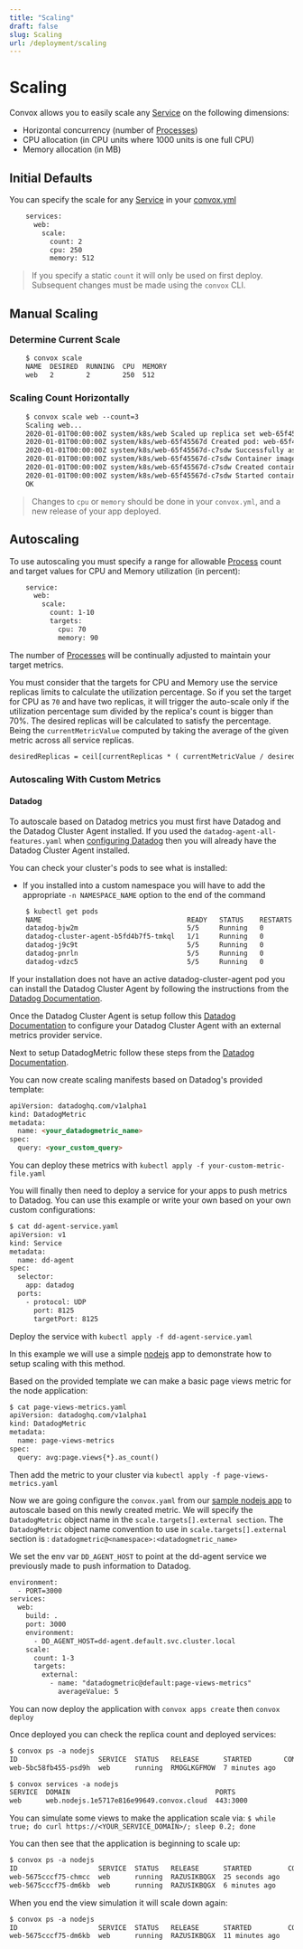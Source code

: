 ```yaml
---
title: "Scaling"
draft: false
slug: Scaling
url: /deployment/scaling
---
```

# Scaling

Convox allows you to easily scale any [Service](/reference/primitives/app/service) on the following dimensions:

- Horizontal concurrency (number of [Processes](/reference/primitives/app/process))
- CPU allocation (in CPU units where 1000 units is one full CPU)
- Memory allocation (in MB)

## Initial Defaults

You can specify the scale for any [Service](/reference/primitives/app/service) in your [convox.yml](/configuration/convox-yml)
```html
    services:
      web:
        scale:
          count: 2
          cpu: 250
          memory: 512
```
> If you specify a static `count` it will only be used on first deploy. Subsequent changes must be made using the `convox` CLI.

## Manual Scaling

### Determine Current Scale
```html
    $ convox scale
    NAME  DESIRED  RUNNING  CPU  MEMORY
    web   2        2        250  512
```
### Scaling Count Horizontally
```html
    $ convox scale web --count=3
    Scaling web...
    2020-01-01T00:00:00Z system/k8s/web Scaled up replica set web-65f45567d to 2
    2020-01-01T00:00:00Z system/k8s/web-65f45567d Created pod: web-65f45567d-c7sdw
    2020-01-01T00:00:00Z system/k8s/web-65f45567d-c7sdw Successfully assigned dev-convox/web-65f45567d-c7sdw to node
    2020-01-01T00:00:00Z system/k8s/web-65f45567d-c7sdw Container image "registry.dev.convox/convox:web.BABCDEFGHI" already present on machine
    2020-01-01T00:00:00Z system/k8s/web-65f45567d-c7sdw Created container main
    2020-01-01T00:00:00Z system/k8s/web-65f45567d-c7sdw Started container main
    OK
```
> Changes to `cpu` or `memory` should be done in your `convox.yml`, and a new release of your app deployed.

## Autoscaling

To use autoscaling you must specify a range for allowable [Process](/reference/primitives/app/process) count and
target values for CPU and Memory utilization (in percent):
```html
    service:
      web:
        scale:
          count: 1-10
          targets:
            cpu: 70
            memory: 90
```
The number of [Processes](/reference/primitives/app/process) will be continually adjusted to maintain your target metrics.

You must consider that the targets for CPU and Memory use the service replicas limits to calculate the utilization percentage. So if you set the target for CPU as `70` and have two replicas, it will trigger the auto-scale only if the utilization percentage sum divided by the replica's count is bigger than 70%. The desired replicas will be calculated to satisfy the percentage. Being the `currentMetricValue` computed by taking the average of the given metric across all service replicas.

```html
desiredReplicas = ceil[currentReplicas * ( currentMetricValue / desiredMetricValue )]
```

### Autoscaling With Custom Metrics

#### Datadog

To autoscale based on Datadog metrics you must first have Datadog and the Datadog Cluster Agent installed. If you used the `datadog-agent-all-features.yaml` when [configuring Datadog](/integrations/monitoring/datadog/) then you will already have the Datadog Cluster Agent installed.

You can check your cluster's pods to see what is installed:
* If you installed into a custom namespace you will have to add the appropriate `-n NAMESPACE_NAME` option to the end of the command
```html 
    $ kubectl get pods                                                          
    NAME                                    READY   STATUS    RESTARTS   AGE 
    datadog-bjw2m                           5/5     Running   0          16m 
    datadog-cluster-agent-b5fd4b7f5-tmkql   1/1     Running   0          16m 
    datadog-j9c9t                           5/5     Running   0          15m 
    datadog-pnrln                           5/5     Running   0          16m 
    datadog-vdzc5                           5/5     Running   0          16m 
``` 

If your installation does not have an active datadog-cluster-agent pod you can install the Datadog Cluster Agent by following the instructions from the [Datadog Documentation](https://docs.datadoghq.com/containers/cluster_agent/setup/?tab=daemonset). 


Once the Datadog Cluster Agent is setup follow this [Datadog Documentation](https://docs.datadoghq.com/containers/guide/cluster_agent_autoscaling_metrics/?tab=daemonset#register-the-external-metrics-provider-service) to configure your Datadog Cluster Agent with an external metrics provider service.


Next to setup DatadogMetric follow these steps from the [Datadog Documentation](https://docs.datadoghq.com/containers/guide/cluster_agent_autoscaling_metrics/?tab=daemonset#datadog-cluster-agent).

You can now create scaling manifests based on Datadog's provided template:
```html 
apiVersion: datadoghq.com/v1alpha1
kind: DatadogMetric
metadata:
  name: <your_datadogmetric_name>
spec:
  query: <your_custom_query>
``` 
You can deploy these metrics with `kubectl apply -f your-custom-metric-file.yaml`

You will finally then need to deploy a service for your apps to push metrics to Datadog.  You can use this example or write your own based on your own custom configurations:
```html 
$ cat dd-agent-service.yaml
apiVersion: v1 
kind: Service 
metadata: 
  name: dd-agent 
spec: 
  selector: 
    app: datadog 
  ports: 
    - protocol: UDP 
      port: 8125 
      targetPort: 8125 
``` 
Deploy the service with `kubectl apply -f dd-agent-service.yaml`


In this example we will use a simple [nodejs](https://github.com/convox-examples/nodejs) app to demonstrate how to setup scaling with this method. 

Based on the provided template we can make a basic page views metric for the node application: 
```html 
$ cat page-views-metrics.yaml
apiVersion: datadoghq.com/v1alpha1 
kind: DatadogMetric 
metadata: 
  name: page-views-metrics 
spec: 
  query: avg:page.views{*}.as_count() 
```
Then add the metric to your cluster via `kubectl apply -f page-views-metrics.yaml`



Now we are going configure the `convox.yaml` from our [sample nodejs app](https://github.com/convox-examples/nodejs) to autoscale based on this newly created metric. We will specify the `DatadogMetric` object name in the `scale.targets[].external section`. The `DatadogMetric` object name convention to use in `scale.targets[].external` section is : `datadogmetric@<namespace>:<datadogmetric_name>`

We set the env var `DD_AGENT_HOST` to point at the dd-agent service we previously made to push information to Datadog.

```html 
environment:
  - PORT=3000
services:
  web:
    build: .
    port: 3000
    environment:
      - DD_AGENT_HOST=dd-agent.default.svc.cluster.local
    scale:
      count: 1-3
      targets:
        external:
          - name: "datadogmetric@default:page-views-metrics"
            averageValue: 5
``` 

You can now deploy the application with `convox apps create` then `convox deploy`

Once deployed you can check the replica count and deployed services:
```html
$ convox ps -a nodejs            
ID                    SERVICE  STATUS   RELEASE      STARTED        COMMAND
web-5bc58fb455-psd9h  web      running  RMOGLKGFMOW  7 minutes ago

$ convox services -a nodejs  
SERVICE  DOMAIN                                    PORTS
web      web.nodejs.1e5717e816e99649.convox.cloud  443:3000
```

You can simulate some views to make the application scale via:
`$ while true; do curl https://<YOUR_SERVICE_DOMAIN>/; sleep 0.2; done`

You can then see that the application is beginning to scale up:
```html
$ convox ps -a nodejs                
ID                    SERVICE  STATUS   RELEASE      STARTED         COMMAND
web-5675cccf75-chmcc  web      running  RAZUSIKBQGX  25 seconds ago  
web-5675cccf75-dm6kb  web      running  RAZUSIKBQGX  6 minutes ago   
```

When you end the view simulation it will scale down again:
```html
$ convox ps -a nodejs
ID                    SERVICE  STATUS   RELEASE      STARTED         COMMAND
web-5675cccf75-dm6kb  web      running  RAZUSIKBQGX  11 minutes ago  
```
